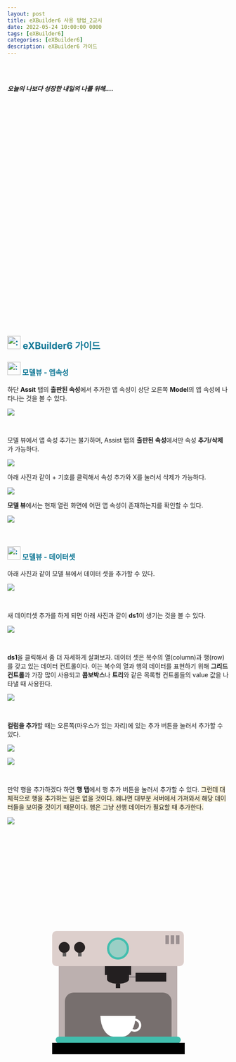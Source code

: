 ```yaml
---
layout: post
title: eXBuilder6 사용 방법_2교시
date: 2022-05-24 10:00:00 0000
tags: [eXBuilder6]
categories: [eXBuilder6]
description: eXBuilder6 가이드
---
```


<br><br>

_**오늘의 나보다 성장한 내일의 나를 위해....**_

<br>

<br><br>

<style>
.containercoffee {
  width: 300px;
  height: 280px;
  position: relative;
  top: calc(50% - 140px);
  left: calc(50% - 150px);
}
.coffee-header {
  width: 100%;
  height: 80px;
  position: absolute;
  top: 0;
  left: 0;
  background-color: #ddcfcc;
  border-radius: 10px;
}
.coffee-header__buttons {
  width: 25px;
  height: 25px;
  position: absolute;
  top: 25px;
  background-color: #282323;
  border-radius: 50%;
}
.coffee-header__buttons::after {
  content: "";
  width: 8px;
  height: 8px;
  position: absolute;
  bottom: -8px;
  left: calc(50% - 4px);
  background-color: #615e5e;
}
.coffee-header__button-one {
  left: 15px;
}
.coffee-header__button-two {
  left: 50px;
}
.coffee-header__display {
  width: 50px;
  height: 50px;
  position: absolute;
  top: calc(50% - 25px);
  left: calc(50% - 25px);
  border-radius: 50%;
  background-color: #9acfc5;
  border: 5px solid #43beae;
  box-sizing: border-box;
}
.coffee-header__details {
  width: 8px;
  height: 20px;
  position: absolute;
  top: 10px;
  right: 10px;
  background-color: #9b9091;
  box-shadow: -12px 0 0 #9b9091, -24px 0 0 #9b9091;
}
.coffee-medium {
  width: 90%;
  height: 160px;
  position: absolute;
  top: 80px;
  left: calc(50% - 45%);
  background-color: #bcb0af;
}
.coffee-medium:before {
  content: "";
  width: 90%;
  height: 100px;
  background-color: #776f6e;
  position: absolute;
  bottom: 0;
  left: calc(50% - 45%);
  border-radius: 20px 20px 0 0;
}
.coffe-medium__exit {
  width: 60px;
  height: 20px;
  position: absolute;
  top: 0;
  left: calc(50% - 30px);
  background-color: #231f20;
}
.coffe-medium__exit::before {
  content: "";
  width: 50px;
  height: 20px;
  border-radius: 0 0 50% 50%;
  position: absolute;
  bottom: -20px;
  left: calc(50% - 25px);
  background-color: #231f20;
}
.coffe-medium__exit::after {
  content: "";
  width: 10px;
  height: 10px;
  position: absolute;
  bottom: -30px;
  left: calc(50% - 5px);
  background-color: #231f20;
}
.coffee-medium__arm {
  width: 70px;
  height: 20px;
  position: absolute;
  top: 15px;
  right: 25px;
  background-color: #231f20;
}
.coffee-medium__arm::before {
  content: "";
  width: 15px;
  height: 5px;
  position: absolute;
  top: 7px;
  left: -15px;
  background-color: #9e9495;
}
.coffee-medium__cup {
  width: 80px;
  height: 47px;
  position: absolute;
  bottom: 0;
  left: calc(50% - 40px);
  background-color: #FFF;
  border-radius: 0 0 70px 70px / 0 0 110px 110px;
}
.coffee-medium__cup::after {
  content: "";
  width: 20px;
  height: 20px;
  position: absolute;
  top: 6px;
  right: -13px;
  border: 5px solid #FFF;
  border-radius: 50%;
}
@keyframes liquid {
  0% {
    height: 0px;  
    opacity: 1;
  }
  5% {
    height: 0px;  
    opacity: 1;
  }
  20% {
    height: 62px;  
    opacity: 1;
  }
  95% {
    height: 62px;
    opacity: 1;
  }
  100% {
    height: 62px;
    opacity: 0;
  }
}
.coffee-medium__liquid {
  width: 6px;
  height: 63px;
  opacity: 0;
  position: absolute;
  top: 50px;
  left: calc(50% - 3px);
  background-color: #74372b;
  animation: liquid 4s 4s linear infinite;
}
.coffee-medium__smoke {
  width: 8px;
  height: 20px;
  position: absolute;  
  border-radius: 5px;
  background-color: #b3aeae;
}
@keyframes smokeOne {
  0% {
    bottom: 20px;
    opacity: 0;
  }
  40% {
    bottom: 50px;
    opacity: .5;
  }
  80% {
    bottom: 80px;
    opacity: .3;
  }
  100% {
    bottom: 80px;
    opacity: 0;
  }
}
@keyframes smokeTwo {
  0% {
    bottom: 40px;
    opacity: 0;
  }
  40% {
    bottom: 70px;
    opacity: .5;
  }
  80% {
    bottom: 80px;
    opacity: .3;
  }
  100% {
    bottom: 80px;
    opacity: 0;
  }
}
.coffee-medium__smoke-one {
  opacity: 0;
  bottom: 50px;
  left: 102px;
  animation: smokeOne 3s 4s linear infinite;
}
.coffee-medium__smoke-two {
  opacity: 0;
  bottom: 70px;
  left: 118px;
  animation: smokeTwo 3s 5s linear infinite;
}
.coffee-medium__smoke-three {
  opacity: 0;
  bottom: 65px;
  right: 118px;
  animation: smokeTwo 3s 6s linear infinite;
}
.coffee-medium__smoke-for {
  opacity: 0;
  bottom: 50px;
  right: 102px;
  animation: smokeOne 3s 5s linear infinite;
}
.coffee-footer {
  width: 95%;
  height: 15px;
  position: absolute;
  bottom: 25px;
  left: calc(50% - 47.5%);
  background-color: #41bdad;
  border-radius: 10px;
}
.coffee-footer::after {
  content: "";
  width: 106%;
  height: 26px;
  position: absolute;
  bottom: -25px;
  left: -8px;
  background-color: #000;
}
</style>

<div class="containercoffee">
    <div class="coffee-header">
      <div class="coffee-header__buttons coffee-header__button-one"></div>
      <div class="coffee-header__buttons coffee-header__button-two"></div>
      <div class="coffee-header__display"></div>
      <div class="coffee-header__details"></div>
    </div>
    <div class="coffee-medium">
      <div class="coffe-medium__exit"></div>
      <div class="coffee-medium__arm"></div>
      <div class="coffee-medium__liquid"></div>
      <div class="coffee-medium__smoke coffee-medium__smoke-one"></div>
      <div class="coffee-medium__smoke coffee-medium__smoke-two"></div>
      <div class="coffee-medium__smoke coffee-medium__smoke-three"></div>
      <div class="coffee-medium__smoke coffee-medium__smoke-for"></div>
      <div class="coffee-medium__cup"></div>
    </div>
    <div class="coffee-footer"></div>
</div>

<br><br><br><br><br><br><br><br>

<h2 style="color:#107896;  font-weight:bold">
<img class="emoji" title=":pushpin:" alt=":pushpin:" src="https://github.githubassets.com/images/icons/emoji/unicode/270f.png" height="30" width="30"> eXBuilder6 가이드
</h2>

<h3 style="color:#107896;  font-weight:bold">
<img class="emoji" title=":pushpin:" alt=":pushpin:" src="https://github.githubassets.com/images/icons/emoji/unicode/1f4cc.png" height="30" width="30"> 모델뷰 - 앱속성
</h3>

하단 **Assit** 탭의 **출판된 속성**에서 추가한 앱 속성이 상단 오른쪽 **Model**의 앱 속성에 나타나는 것을 볼 수 있다. 

![](/images/eXbuilder6/2022-05-25-13-18-48.png?style=centerme)

<br>

모델 뷰에서 앱 속성 추가는 불가하며, Assist 탭의 **출판된 속성**에서만 속성 **추가/삭제**가 가능하다. 

![](/images/eXbuilder6/2022-05-25-13-20-30.png?style=centerme)

아래 사진과 같이 + 기호를 클릭해서 속성 추가와 X를 눌러서 삭제가 가능하다.

![](/images/eXbuilder6/2022-05-25-13-21-40.png?style=centerme)

**모델 뷰**에서는 현재 열린 화면에 어떤 앱 속성이 존재하는지를 확인할 수 있다. 

![](/images/eXbuilder6/2022-05-25-13-22-20.png?style=centerme)

<br>

<h3 style="color:#107896;  font-weight:bold">
<img class="emoji" title=":pushpin:" alt=":pushpin:" src="https://github.githubassets.com/images/icons/emoji/unicode/1f4cc.png" height="30" width="30"> 모델뷰 - 데이터셋
</h3>

아래 사진과 같이 모델 뷰에서 데이터 셋을 추가할 수 있다. 

![](/images/eXbuilder6/2022-05-25-13-24-09.png?style=centerme)

<br>

새 데이터셋 추가를 하게 되면 아래 사진과 같이 **ds1**이 생기는 것을 볼 수 있다.

![](/images/eXbuilder6/2022-05-25-13-25-18.png?style=centerme)

<br>

**ds1**을 클릭해서 좀 더 자세하게 살펴보자. 데이터 셋은 복수의 열(column)과 행(row)를 갖고 있는 데이터 컨트롤이다. 이는 복수의 열과 행의 데이터를 표현하기 위해 **그리드 컨트롤**과 가장 많이 사용되고 **콤보박스**나 **트리**와 같은 목록형 컨트롤들의 value 값을 나타낼 때 사용한다. 

![](/images/eXbuilder6/2022-05-25-13-25-50.png?style=centerme)

<br>

**컬럼을 추가**할 때는 오른쪽(마우스가 있는 자리)에 있는 추가 버튼을 눌러서 추가할 수 있다.

![](/images/eXbuilder6/2022-05-25-13-27-47.png?style=centerme)

![](/images/eXbuilder6/2022-05-25-13-28-27.png?style=centerme)

<br>

만약 행을 추가하겠다 하면 **행 탭**에서 행 추가 버튼을 눌러서 추가할 수 있다. <span style="background: rgb(251,243,219)">그런데 대체적으로 행을 추가하는 일은 없을 것이다. 왜냐면 대부분 서버에서 가져와서 해당 데이터들을 보여줄 것이기 때문이다. 행은 그냥 선행 데이터가 필요할 때 추가한다. </span>

![](/images/eXbuilder6/2022-05-25-13-28-56.png?style=centerme)

<br>

